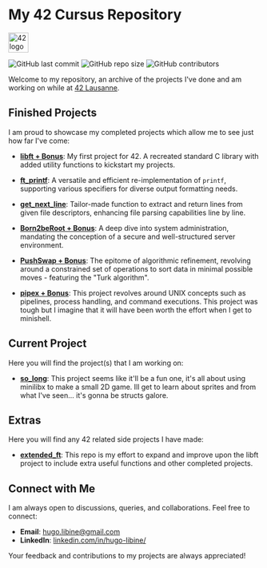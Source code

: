 # My 42 Cursus Repository

<img src="https://camo.githubusercontent.com/bceb89d6fd60ec75292970cfd163a9913a93d58152bc08817214fd925d3236e4/68747470733a2f2f34326c617573616e6e652e63682f77702d636f6e74656e742f75706c6f6164732f323032312f30312f34325f6c6f676f2e737667" width="40" alt="42 logo"> 

![GitHub last commit](https://img.shields.io/github/last-commit/hlibine/42-Repos)
![GitHub repo size](https://img.shields.io/github/repo-size/hlibine/42-Repos)
![GitHub contributors](https://img.shields.io/github/contributors/hlibine/42-Repos)

Welcome to my repository, an archive of the projects I've done and am working on while at [42 Lausanne](https://42lausanne.ch/).

## Finished Projects

I am proud to showcase my completed projects which allow me to see just how far I've come:

- **[libft + Bonus](https://github.com/hlibine/libft)**: My first project for 42. A recreated standard C library with added utility functions to kickstart my projects.

- **[ft_printf](https://github.com/hlibine/ft_printf)**: A versatile and efficient re-implementation of `printf`, supporting various specifiers for diverse output formatting needs.

- **[get_next_line](https://github.com/hlibine/get_next_line)**: Tailor-made function to extract and return lines from given file descriptors, enhancing file parsing capabilities line by line.

- **[Born2beRoot + Bonus](https://github.com/hlibine/born2beroot)**: A deep dive into system administration, mandating the conception of a secure and well-structured server environment.

- **[PushSwap + Bonus](https://github.com/hlibine/push_swap)**: The epitome of algorithmic refinement, revolving around a constrained set of operations to sort data in minimal possible moves - featuring the "Turk algorithm".

- **[pipex + Bonus](https://github.com/hlibine/pipex)**: This project revolves around UNIX concepts such as pipelines, process handling, and command executions. This project was tough but I imagine that it will have been worth the effort when I get to minishell.

## Current Project

Here you will find the project(s) that I am working on:

- **[so_long](https://github.com/hlibine/so_long)**: This project seems like it'll be a fun one, it's all about using minilibx to make a small 2D game. Ill get to learn about sprites and from what I've seen... it's gonna be structs galore. 

## Extras

Here you will find any 42 related side projects I have made:

- **[extended_ft](https://github.com/hlibine/extended_ft)**: This repo is my effort to expand and improve upon the libft project to include extra useful functions and other completed projects.

## Connect with Me

I am always open to discussions, queries, and collaborations. Feel free to connect:

- **Email**: [hugo.libine@gmail.com](hugo.libine@gmail.com)
- **LinkedIn**: [linkedin.com/in/hugo-libine/](https://www.linkedin.com/in/hugo-libine/)

Your feedback and contributions to my projects are always appreciated!
